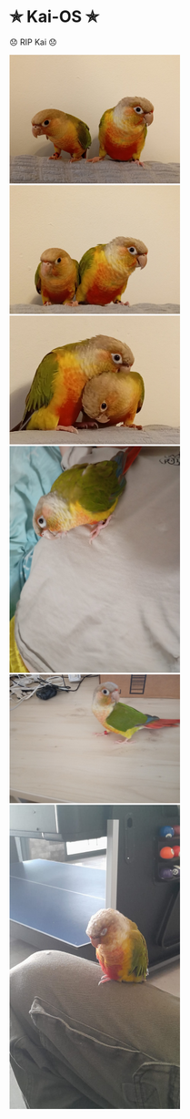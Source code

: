 # ✯ Kai-OS ✯
 😞 RIP Kai 😞
 
<img src="images/1000157040.jpg" alt="kai" width="300"/> <img src="images/1000157042.jpg" alt="kai" width="300"/>
<img src="images/1000157047.jpg" alt="kai" width="300"/> <img src="images/1000448967.jpg" alt="kai" width="300"/>
<img src="images/1000424242.jpg" alt="kai" width="300"/> <img src="images/1000112966.jpg" alt="kai" width="300"/> 

